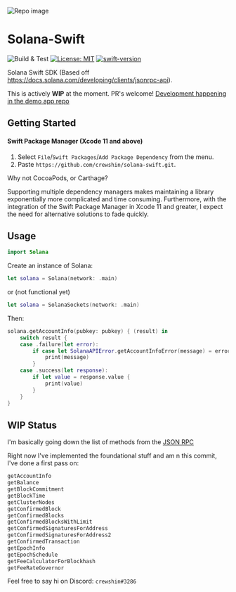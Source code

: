 ![Repo image](https://github.com/crewshin/solana-swift/blob/main/Resources/Logo.png)

# Solana-Swift

![Build & Test](https://github.com/crewshin/solana-swift/actions/workflows/build.yml/badge.svg)
[![License: MIT](https://img.shields.io/badge/License-MIT-brightgreen.svg)](https://github.com/crewshin/solana-swift/blob/main/LICENSE)
[![swift-version](https://img.shields.io/badge/swift-5.1-brightgreen.svg)](https://github.com/apple/swift)

Solana Swift SDK (Based off https://docs.solana.com/developing/clients/jsonrpc-api).

This is actively **WIP** at the moment. PR's welcome! [Development happening in the demo app repo](https://github.com/crewshin/solana-swift-demo-app)


## Getting Started

#### Swift Package Manager (Xcode 11 and above)
1. Select `File`/`Swift Packages`/`Add Package Dependency` from the menu.
2. Paste `https://github.com/crewshin/solana-swift.git`.

Why not CocoaPods, or Carthage?

Supporting multiple dependency managers makes maintaining a library exponentially more complicated and time consuming. Furthermore, with the integration of the Swift Package Manager in Xcode 11 and greater, I expect the need for alternative solutions to fade quickly.


## Usage

```swift
import Solana
```


Create an instance of Solana:

```swift
let solana = Solana(network: .main)
```

or (not functional yet)

```swift
let solana = SolanaSockets(network: .main)
```

Then:

```swift
solana.getAccountInfo(pubkey: pubkey) { (result) in
    switch result {
    case .failure(let error):
        if case let SolanaAPIError.getAccountInfoError(message) = error {
            print(message)
        }
    case .success(let response):
        if let value = response.value {
            print(value)
        }
    }
}

```



## WIP Status

I'm basically going down the list of methods from the [JSON RPC](https://docs.solana.com/developing/clients/jsonrpc-api#methods)

Right now I've implemented the foundational stuff and am n this commit, I've done a first pass on:

```swift
getAccountInfo
getBalance
getBlockCommitment
getBlockTime
getClusterNodes
getConfirmedBlock
getConfirmedBlocks
getConfirmedBlocksWithLimit
getConfirmedSignaturesForAddress
getConfirmedSignaturesForAddress2
getConfirmedTransaction
getEpochInfo
getEpochSchedule
getFeeCalculatorForBlockhash
getFeeRateGovernor
```


Feel free to say hi on Discord: `crewshin#3286`

